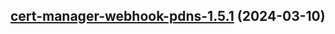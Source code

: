 

## [cert-manager-webhook-pdns-1.5.1](https://github.com/cyr-ius/truenas-charts/compare/cert-manager-webhook-pdns-1.5.0...cert-manager-webhook-pdns-1.5.1) (2024-03-10)

